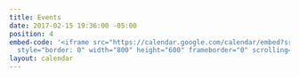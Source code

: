 ```yaml
---
title: Events
date: 2017-02-15 19:36:00 -05:00
position: 4
embed-code: '<iframe src="https://calendar.google.com/calendar/embed?src=sahadeva.com_7idn2pv3j949hcbvmk8g66uimc%40group.calendar.google.com&ctz=America/Los_Angeles"
  style="border: 0" width="800" height="600" frameborder="0" scrolling="no"></iframe>'
layout: calendar
---
```


